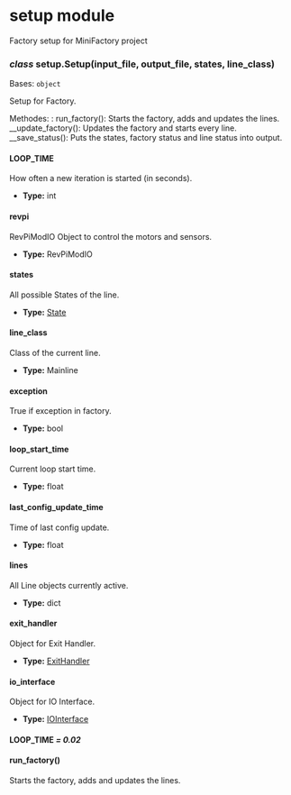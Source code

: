 # setup module

Factory setup for MiniFactory project

### *class* setup.Setup(input_file, output_file, states, line_class)

Bases: `object`

Setup for Factory.

Methodes:
: run_factory(): Starts the factory, adds and updates the lines.
  \_\_update_factory(): Updates the factory and starts every line.
  \_\_save_status(): Puts the states, factory status and line status into output.

#### LOOP_TIME

How often a new iteration is started (in seconds).

* **Type:**
  int

#### revpi

RevPiModIO Object to control the motors and sensors.

* **Type:**
  RevPiModIO

#### states

All possible States of the line.

* **Type:**
  [State](conveyor.md#conveyor.State)

#### line_class

Class of the current line.

* **Type:**
  Mainline

#### exception

True if exception in factory.

* **Type:**
  bool

#### loop_start_time

Current loop start time.

* **Type:**
  float

#### last_config_update_time

Time of last config update.

* **Type:**
  float

#### lines

All Line objects currently active.

* **Type:**
  dict

#### exit_handler

Object for Exit Handler.

* **Type:**
  [ExitHandler](exit_handler.md#exit_handler.ExitHandler)

#### io_interface

Object for IO Interface.

* **Type:**
  [IOInterface](io_interface.md#io_interface.IOInterface)

#### LOOP_TIME *= 0.02*

#### run_factory()

Starts the factory, adds and updates the lines.
